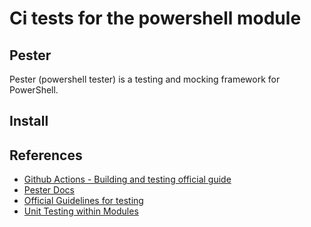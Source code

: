 # Ci tests for the powershell module

## Pester

Pester (powershell tester) is a testing and mocking framework for PowerShell.

## Install

## References

- [Github Actions - Building and testing official guide](https://docs.github.com/en/enterprise-cloud@latest/actions/use-cases-and-examples/building-and-testing/building-and-testing-powershell)
- [Pester Docs](https://pester.dev/docs/quick-start)
- [Official Guidelines for testing](https://github.com/PowerShell/PowerShell/blob/master/docs/testing-guidelines/testing-guidelines.md)
- [Unit Testing within Modules](https://pester.dev/docs/usage/modules)